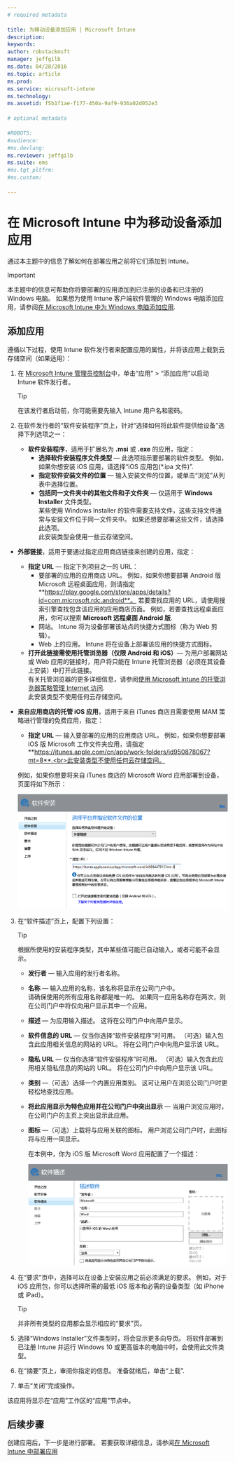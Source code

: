 ```yaml
---
# required metadata

title: 为移动设备添加应用 | Microsoft Intune
description:
keywords:
author: robstackmsft
manager: jeffgilb
ms.date: 04/28/2016
ms.topic: article
ms.prod:
ms.service: microsoft-intune
ms.technology:
ms.assetid: f5b1f1ae-f177-450a-9af9-936a02d052e3

# optional metadata

#ROBOTS:
#audience:
#ms.devlang:
ms.reviewer: jeffgilb
ms.suite: ems
#ms.tgt_pltfrm:
#ms.custom:

---
```


# 在 Microsoft Intune 中为移动设备添加应用

通过本主题中的信息了解如何在部署应用之前将它们添加到 Intune。


> [!IMPORTANT]
> 本主题中的信息可帮助你将要部署的应用添加到已注册的设备和已注册的 Windows 电脑。 如果想为使用 Intune 客户端软件管理的 Windows 电脑添加应用，请参阅[在 Microsoft Intune 中为 Windows 电脑添加应用](add-apps-for-windows-pcs-in-microsoft-intune.md).

## 添加应用
遵循以下过程，使用 Intune 软件发行者来配置应用的属性，并将该应用上载到云存储空间（如果适用）：

1.  在 [Microsoft Intune 管理员控制台](https://manage.microsoft.com)中，单击“应用” &gt; “添加应用”以启动 Intune 软件发行者。

    > [!TIP]
    > 在该发行者启动前，你可能需要先输入 Intune 用户名和密码。

2.  在软件发行者的“软件安装程序”页上，针对“选择如何将此软件提供给设备”选择下列选项之一：
    - **软件安装程序**，适用于扩展名为 **.msi** 或 **.exe** 的应用，指定：
        - **选择软件安装程序文件类型** — 此选项指示要部署的软件类型。 例如，如果你想安装 iOS 应用，请选择“iOS 应用包(&#42;.ipa 文件)”.
        - **指定软件安装文件的位置** — 输入安装文件的位置，或单击“浏览”从列表中选择位置。
        - **包括同一文件夹中的其他文件和子文件夹** — 仅适用于 **Windows Installer** 文件类型。<br>某些使用 Windows Installer 的软件需要支持文件，这些支持文件通常与安装文件位于同一文件夹中。 如果还想要部署这些文件，请选择此选项。<br>此安装类型会使用一些云存储空间。

  -   **外部链接**，适用于要通过指定应用商店链接来创建的应用，指定：

        - **指定 URL** — 指定下列项目之一的 URL：
            - 要部署的应用的应用商店 URL。 例如，如果你想要部署 Android 版 Microsoft 远程桌面应用，则请指定 **https://play.google.com/store/apps/details?id=com.microsoft.rdc.android**。 若要查找应用的 URL，请使用搜索引擎查找包含该应用的应用商店页面。 例如，若要查找远程桌面应用，你可以搜索 **Microsoft 远程桌面 Android 版**.
            - 网站。 Intune 将为设备部署该站点的快捷方式图标（称为 Web 剪辑）。
            - Web 上的应用。 Intune 将在设备上部署该应用的快捷方式图标。
        - **打开此链接需使用托管浏览器（仅限 Android 和 iOS）**— 为用户部署网站或 Web 应用的链接时，用户将只能在 Intune 托管浏览器（必须在其设备上安装）中打开此链接。<br>有关托管浏览器的更多详细信息，请参阅[使用 Microsoft Intune 的托管浏览器策略管理 Internet 访问](manage-internet-access-using-managed-browser-policies.md).<br>此安装类型不使用任何云存储空间。

  -   **来自应用商店的托管 iOS 应用**，适用于来自 iTunes 商店且需要使用 MAM 策略进行管理的免费应用，指定：

        - **指定 URL** — 输入要部署的应用的应用商店 URL。 例如，如果你想要部署 iOS 版 Microsoft 工作文件夹应用，请指定 **https://itunes.apple.com/cn/app/work-folders/id950878067?mt=8**.<br>此安装类型不使用任何云存储空间。

        例如，如果你想要将来自 iTunes 商店的 Microsoft Word 应用部署到设备，页面将如下所示：
        
        ![Intune 软件发行者](./media/publisher-for-mobile.png)

3.  在“软件描述”页上，配置下列设置：

    > [!TIP]
    > 根据所使用的安装程序类型，其中某些值可能已自动输入，或者可能不会显示。

    - **发行者** — 输入应用的发行者名称。
    - **名称** — 输入应用的名称，该名称将显示在公司门户中。<br>请确保使用的所有应用名称都是唯一的。 如果同一应用名称存在两次，则在公司门户中将仅向用户显示其中一个应用。
    - **描述** — 为应用输入描述。 这将在公司门户中向用户显示。
    - **软件信息的 URL** — 仅当你选择“软件安装程序”时可用。 （可选）输入包含此应用相关信息的网站的 URL。 将在公司门户中向用户显示该 URL。
    - **隐私 URL** — 仅当你选择“软件安装程序”时可用。 （可选）输入包含此应用相关隐私信息的网站的 URL。 将在公司门户中向用户显示该 URL。
    - **类别** —（可选）选择一个内置应用类别。 这可让用户在浏览公司门户时更轻松地查找应用。
    - **将此应用显示为特色应用并在公司门户中突出显示** — 当用户浏览应用时，在公司门户的主页上突出显示此应用。
    - **图标** —（可选）上载将与应用关联的图标。 用户浏览公司门户时，此图标将与应用一同显示。

        在本例中，你为 iOS 版 Microsoft Word 应用配置了一个描述：

        ![软件描述示例](./media/ios-software-description.png)

4.  在“要求”页中，选择可以在设备上安装应用之前必须满足的要求。 例如，对于 iOS 应用包，你可以选择所需的最低 iOS 版本和必需的设备类型（如 iPhone 或 iPad）。

    > [!TIP]
    > 并非所有类型的应用都会显示相应的“要求”页。

5.  选择“Windows Installer”文件类型时，将会显示更多向导页。 将软件部署到已注册 Intune 并运行 Windows 10 或更高版本的电脑中时，会使用此文件类型。

6.  在“摘要”页上，审阅你指定的信息。 准备就绪后，单击“上载”.

7.  单击“关闭”完成操作。

该应用将显示在“应用”工作区的“应用”节点中。


## 后续步骤

创建应用后，下一步是进行部署。 若要获取详细信息，请参阅[在 Microsoft Intune 中部署应用](deploy-apps.md)





<!--HONumber=May16_HO1-->



